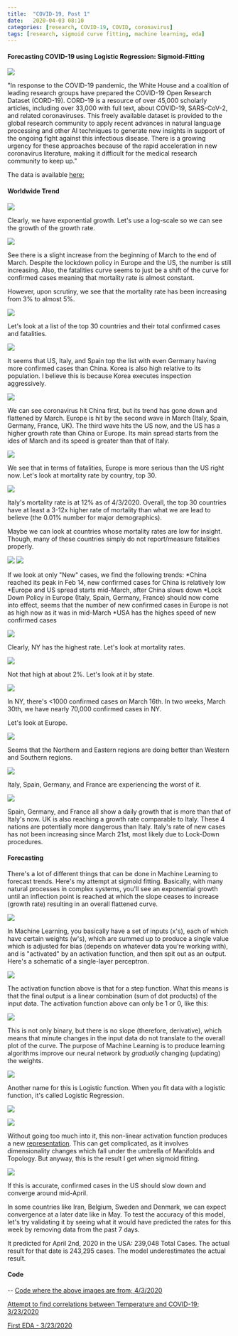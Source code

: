 ```yaml
---
title:  "COVID-19, Post 1"
date:   2020-04-03 08:10
categories: [research, COVID-19, COVID, coronavirus]
tags: [research, sigmoid curve fitting, machine learning, eda]
---
```


#### Forecasting COVID-19 using Logistic Regression: Sigmoid-Fitting

![](https://2s7gjr373w3x22jf92z99mgm5w-wpengine.netdna-ssl.com/wp-content/uploads/2020/02/coronavirus-768x432.jpg)

"In response to the COVID-19 pandemic, the White House and a coalition of leading research groups have prepared the COVID-19 Open Research Dataset (CORD-19). CORD-19 is a resource of over 45,000 scholarly articles, including over 33,000 with full text, about COVID-19, SARS-CoV-2, and related coronaviruses. This freely available dataset is provided to the global research community to apply recent advances in natural language processing and other AI techniques to generate new insights in support of the ongoing fight against this infectious disease. There is a growing urgency for these approaches because of the rapid acceleration in new coronavirus literature, making it difficult for the medical research community to keep up."

The data is available [here:](https://pages.semanticscholar.org/coronavirus-research)

#### Worldwide Trend

![](https://prettypositron.github.io/minimal/images/ww.png)

Clearly, we have exponential growth. Let's use a log-scale so we can see the growth of the growth rate. 

![](https://prettypositron.github.io/minimal/images/wwlog.png)

See there is a slight increase from the beginning of March to the end of March. Despite the lockdown policy in Europe and the US, the number is still increasing. Also, the fatalities curve seems to just be a shift of the curve for confirmed cases meaning that mortality rate is almost constant. 

However, upon scrutiny, we see that the mortality rate has been increasing from 3% to almost 5%.

![](https://prettypositron.github.io/minimal/images/wwmort.png)

Let's look at a list of the top 30 countries and their total confirmed cases and fatalities.

![](https://prettypositron.github.io/minimal/images/totalww.png)

It seems that US, Italy, and Spain top the list with even Germany having more confirmed cases than China. Korea is also high relative to its population. I believe this is because Korea executes inspection aggressively.

![](https://prettypositron.github.io/minimal/images/top30.png)

We can see coronavirus hit China first, but its trend has gone down and flattened by March. Europe is hit by the second wave in March (Italy, Spain, Germany, France, UK). The third wave hits the US now, and the US has a higher growth rate than China or Europe. Its main spread starts from the ides of March and its speed is greater than that of Italy.

![](https://prettypositron.github.io/minimal/images/top30fatalities.png)

We see that in terms of fatalities, Europe is more serious than the US right now. Let's look at mortality rate by country, top 30.

![](https://prettypositron.github.io/minimal/images/mortrate.png)

Italy's mortality rate is at 12% as of 4/3/2020. Overall, the top 30 countries have at least a 3-12x higher rate of mortality than what we are lead to believe (the 0.01% number for major demographics).

Maybe we can look at countries whose mortality rates are low for insight. Though, many of these countries simply do not report/measure fatalities properly.

![](https://prettypositron.github.io/minimal/images/fatalitiesmap.png)
![](https://prettypositron.github.io/minimal/images/mortalitymap.png)

If we look at only "New" cases, we find the following trends:
*China reached its peak in Feb 14, new confirmed cases for China is relatively low
*Europe and US spread starts mid-March, after China slows down
*Lock Down Policy in Europe (Italy, Spain, Germany, France) should now come into effect, seems that the number of new confirmed cases in Europe is not as high now as it was in mid-March
*USA has the highes speed of new confirmed cases

![](https://prettypositron.github.io/minimal/images/us.png)

Clearly, NY has the highest rate. Let's look at mortality rates.

![](https://prettypositron.github.io/minimal/images/usmort.png)

Not that high at about 2%. Let's look at it by state.

![](https://prettypositron.github.io/minimal/images/bystate.png)

In NY, there's <1000 confirmed cases on March 16th. In two weeks, March 30th, we have nearly 70,000 confirmed cases in NY. 

Let's look at Europe.

![](https://prettypositron.github.io/minimal/images/europemap.png)

Seems that the Northern and Eastern regions are doing better than Western and Southern regions.

![](https://prettypositron.github.io/minimal/images/europemconfirmed.png)

Italy, Spain, Germany, and France are experiencing the worst of it.

![](https://prettypositron.github.io/minimal/images/europefatalities.png)

Spain, Germany, and France all show a daily growth that is more than that of Italy's now. UK is also reaching a growth rate comparable to Italy. These 4 nations are potentially more dangerous than Italy. Italy's rate of new cases has not been increasing since March 21st, most likely due to Lock-Down procedures.

#### Forecasting

There's a lot of different things that can be done in Machine Learning to forecast trends. Here's my attempt at sigmoid fitting. Basically, with many natural processes in complex systems, you'll see an exponential growth until an inflection point is reached at which the slope ceases to increase (growth rate) resulting in an overall flattened curve. 

![](https://miro.medium.com/max/1280/1*sOtpVYq2Msjxz51XMn1QSA.png)

In Machine Learning, you basically have a set of inputs (x's), each of which have certain weights (w's), which are summed up to produce a single value which is adjusted for bias (depends on whatever data you're working with), and is "activated" by an activation function, and then spit out as an output. Here's a schematic of a single-layer perceptron. 

![](https://miro.medium.com/max/1400/1*v88ySSMr7JLaIBjwr4chTw.jpeg)

The activation function above is that for a step function. What this means is that the final output is a linear combination (sum of dot products) of the input data. The activation function above can only be 1 or 0, like this:

![](https://miro.medium.com/max/1298/1*xtRZobdx2L0CYYecyLFWEg.jpeg)

This is not only binary, but there is no slope (therefore, derivative), which means that minute changes in the input data do not translate to the overall plot of the curve. The purpose of Machine Learning is to produce learning algorithms improve our neural network by *gradually* changing (updating) the weights. 

![](https://miro.medium.com/max/1400/1*jyHcwrLJlSjQ7QfypGl1YA.jpeg)

Another name for this is Logistic function. When you fit data with a logistic function, it's called Logistic Regression.

![](https://rajputhimanshu.files.wordpress.com/2018/03/linear_vs_logistic_regression.jpg)

![](https://miro.medium.com/max/1280/1*sOtpVYq2Msjxz51XMn1QSA.png)

Without going too much into it, this non-linear activation function produces a new [representation](http://colah.github.io/posts/2014-03-NN-Manifolds-Topology/). This can get complicated, as it involves dimensionality changes which fall under the umbrella of Manifolds and Topology. But anyway, this is the result I get when sigmoid fitting.

![](https://prettypositron.github.io/minimal/images/sigmoidfitting.png)

If this is accurate, confirmed cases in the US should slow down and converge around mid-April. 

In some countries like Iran, Belgium, Sweden and Denmark, we can expect convergence at a later date like in May. To test the accuracy of this model, let's try validating it by seeing what it would have predicted the rates for this week by removing data from the past 7 days.

It predicted for April 2nd, 2020 in the USA: 239,048 Total Cases. The actual result for that date is 243,295 cases. The model underestimates the actual result.

#### Code
--
[Code where the above images are from; 4/3/2020](https://prettypositron.github.io/minimal/COVID-19%20April%203.html)

[Attempt to find correlations between Temperature and COVID-19; 3/23/2020](https://prettypositron.github.io/minimal/COVID19-Temperature.html)

[First EDA - 3/23/2020](https://prettypositron.github.io/minimal/COVID19%20(1).html)
